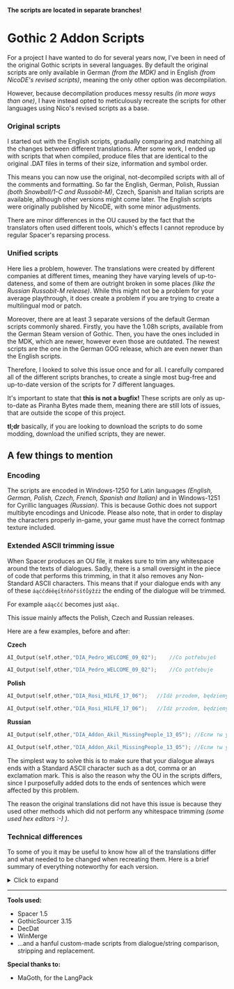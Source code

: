 **The scripts are located in separate branches!**

# Gothic 2 Addon Scripts
For a project I have wanted to do for several years now, I've been in need of the original Gothic scripts in several languages. By default the original scripts are only available in German *(from the MDK)* and in English *(from NicoDE's revised scripts)*, meaning the only other option was decompilation. 

However, because decompilation produces messy results *(in more ways than one)*, I have instead opted to meticulously recreate the scripts for other languages using Nico's revised scripts as a base.

### Original scripts
I started out with the English scripts, gradually comparing and matching all the changes between different translations.  After some work, I ended up with scripts that when compiled, produce files that are identical to the original .DAT files in terms of their size, information and symbol order.

This means you can now use the original, not-decompiled scripts with all of the comments and formatting. So far the English, German, Polish, Russian *(both Snowball/1-C and Russobit-M)*, Czech, Spanish and Italian scripts are available, although other versions might come later. The English scripts were originally published by NicoDE, with some minor adjustments.

There are minor differences in the OU caused by the fact that the translators often used different tools, which's effects I cannot reproduce by regular Spacer's reparsing process.

### Unified scripts
Here lies a problem, however. The translations were created by different companies at different times, meaning they have varying levels of up-to-dateness, and some of them are outright broken in some places *(like the Russian Russobit-M release)*. While this might not be a problem for your average playthrough, it does create a problem if you are trying to create a multilingual mod or patch.

Moreover, there are at least 3 separate versions of the default German scripts commonly shared.
Firstly, you have the 1.08h scripts, available from the German Steam version of Gothic. Then, you have the ones included in the MDK, which are newer, however even those are outdated. The newest scripts are the one in the German GOG release, which are even newer than the English scripts.

Therefore, I looked to solve this issue once and for all. I carefully compared all of the different scripts branches, to create a single most bug-free and up-to-date version of the scripts for 7 different languages.

It's important to state that **this is not a bugfix!** These scripts are only as up-to-date as Piranha Bytes made them, meaning there are still lots of issues, that are outside the scope of this project.

**tl;dr**
basically, if you are looking to download the scripts to do some modding, download the unified scripts, they are newer.

## A few things to mention

### Encoding
The scripts are encoded in Windows-1250 for Latin languages *(English, German, Polish, Czech, French, Spanish and Italian)* and in Windows-1251 for Cyrillic languages *(Russian)*. This is because Gothic does not support multibyte encodings and Unicode. Please also note, that in order to display the characters properly in-game, your game must have the correct fontmap texture included.

### Extended ASCII trimming issue
When Spacer produces an OU file, it makes sure to trim any whitespace around the texts of dialogues. Sadly, there is a small oversight in the piece of code that performs this trimming, in that it also removes any Non-Standard ASCII characters. This means that if your dialogue ends with any of these `áąćčďéěęíłńňóřśšťůýžźż` the ending of the dialogue will be trimmed.

For example `aáącčć` becomes just `aáąc`.

This issue mainly affects the Polish, Czech and Russian releases.

Here are a few examples, before and after:

**Czech**
```d
AI_Output(self,other,"DIA_Pedro_WELCOME_09_02");	//Co potřebuješ
```
```d
AI_Output(self,other,"DIA_Pedro_WELCOME_09_02");	//Co potřebuje
```
**Polish**
```d
AI_Output(self,other,"DIA_Rosi_HILFE_17_06");	//Idź przodem, będziemy szli za tobą
```
```d
AI_Output(self,other,"DIA_Rosi_HILFE_17_06");	//Idź przodem, będziemy szli za tob
```
**Russian**
```d
AI_Output(self,other,"DIA_Addon_Akil_MissingPeople_13_05");	//Если ты узнаешь что-нибудь об их судьбе, обязательно дай мне знать
```
```d
AI_Output(self,other,"DIA_Addon_Akil_MissingPeople_13_05");	//Если ты узнаешь что-нибудь об их судьбе,
```

The simplest way to solve this is to make sure that your dialogue always ends with a Standard ASCII character such as a dot, comma or an exclamation mark. This is also the reason why the OU in the scripts differs, since I purposefully added dots to the ends of sentences which were affected by this problem.

The reason the original translations did not have this issue is because they used other methods which did not perform any whitespace trimming *(some used hex editors :-) )*.

### Technical differences
To some of you it may be useful to know how all of the translations differ and what needed to be changed when recreating them. Here is a brief summary of everything noteworthy for each version.

<details>
  <summary>Click to expand</summary>

#### German
The newest German scripts have a few differences from the ones in the MDK. Mainly, the In Extremo concert has been disabled and some incorrectly set `self` and `other` keywords have been fixed. 

Sadly, this newest release also introduces an issue with some dialogues missing audio, due to an attempted fix of mistyped dialogue names. In the original release, the ambient info dialogues for SFB 5 and Mine_Vlk 2, 3 and 4 have an incorrect SVM number specified in their dialogue names.

The newest German release "fixed" this by renaming the dialogues to what they should be *(e.g. `Info_Mine_Vlk_4_Mine_01_01` -> `Info_Mine_Vlk_4_Mine_04_01`)*. However, they did so without renaming the audio files or even reparsing the Output Units, meaning that these dialogues are now broken in-game. 

In the Unified scripts I changed these back to the incorrect name, so that way you get to keep the audio.

**Full changelog of what PB changed in said release:**
- Removed unused constant defines [system\MENU\menu_defines.d]
- Changed Bathbabe's name definition to use the newly added constant in text.d [content\AI\Test_Skripts\Testmodelle_Markus.d]
- Added a condition for Orc scouts, warriors and shamans [content\Story\B\B_AssignAmbientInfos.d]
- Changed incorrect SVM numbers in the names of dialogues [content\Story\B\B_AssignAmbientInfos_Mine_Vlk_2.d] [content\Story\B\B_AssignAmbientInfos_Mine_Vlk_3.d] [content\Story\B\B_AssignAmbientInfos_Mine_Vlk_4.d] [content\Story\B\B_AssignAmbientInfos_Sfb_5.d]
- Changed incorrectly used `self` and `other` keywords due to which the hero was opening his mouth while the NPC was talking, and vice versa. [content\Story\B\B_AssignAmbientInfos_Nov_5.d] [content\Story\B\B_AssignAmbientInfos_Tpl_8.d]
- Added ambient infos for Orcs (SVM 17) [content\Story\B\B_AssignAmbientInfos_Orc_17.d]
- Changed functions in B_InExtremo.d to use the newly added `INEXTREMOONSTAGE` variable [content\Story\B\B_InExtremo.d]
- Changed introducechapter in B_Kapitelwechsel to use the newly added constants in text.d [content\Story\CHAPTERS\B_Kapitelwechsel.d]
- Removed In Extremo by preventing them to spawn in the Chapter 2 [content\Story\CHAPTERS\B_Kapitelwechsel.d]
- Changed a log entry back to German which was translated to English in the MDK scripts [content\Story\CHAPTERS\B_Kapitelwechsel.d]
- Added missing dialogue text [content\Story\MISSIONS\DIA_ORC_Shaman.d] [content\Story\MISSIONS\DIA_Vlk_564_Jesse.d]
- Changed at which specific dialogue is the hero given the teleportation spell in the Orc Graveyard (`Info_BaalLukor_RUNES` - > `Info_BaalLukor_DOOR`) and added a condition in case hero already has it [MISSIONS\DIA_GUR_1211_BaalLukor.d]
- Removed the function call to start the In Extermo concert and disabled the dialogue itself [content\Story\MISSIONS\DIA_IE_397_Announcer.d]
- Added dialogues for the In Extremo publikum [content\Story\MISSIONS\DIA_IE_Publikum.d]
- Changed the waypoint at which Kharim begins to sharpen his sword (`OCR_OUTSIDE_HUT_31` -> `OCR_ARENABATTLE_OUTSIDE`) [content\Story\NPC\SLD_729_Kharim.d]
- Added the `inextremoonstage` variable [content\Story\Story_Globals.d]
- Added the `STR_BADENIXE` and `KapWeschsel` constants [content\Story\Text.d]

#### Czech and Polish

The Czech and Polish translation seems to be the same branch, which is not surprising considering they were both made by CD Projekt.

Here is everything that I had to change during reconstruction using the English scripts as base:
- Removed the condition for Orc scouts, warriors and shamans [content\Story\B\B_AssignAmbientInfos.d]
- Removed ambient infos for Orcs (SVM 17) [content\Story\B\B_AssignAmbientInfos_Orc_17.d]
- Changed back the `self` and `other` keywords to be incorrect [content\Story\B\B_AssignAmbientInfos_Tpl_8.d]
- Commented out the condition to start the In Extremo concert completely [content\Story\Chapters\B_Kapitelwechsel.d]
- Removed dialogues for the In Extremo publikum [content\Story\MISSIONS\DIA_IE_Publikum.d]
- Changed the dialogue that starts In Extremo to be inaccessible [content\Story\MISSIONS\DIA_VLK_580_Grim.d]
- Changed the text in Use_XP_Map. Probably intended for font testing [content\Story\NPC\PC_Hero.d]

The Polish version version has some additional changes which are not present in the Czech version:
- Changed the order at strings in G_CanNotUse are concatenated to better fit the Polish language [content\_intern\G_Functions\G_CanNotUse.d] [content\AI\AI_Intern\B_Functions.d]
- Added a new horizontal line in the 6th circle book, meaning that there is now a line right bellow the title (like in all the other magic circle books). This was an inconsistency that CD Projekt corrected [content\Items\Written.d]
- Changed the order of the "Ore/Items given" constants to be more consistent [content\Story\NPC\Text.d]

#### Russian Snowball/1-C

The Snowball/1-C release appears to have been made using the same branch as the Czech and Polish releases. This makes sense as CD Projekt is mentioned in the credits, meaning there probably was some cooperation behind the scenes.

Other than that, the only real change is that `G_CanNotCast` and `G_CanNotUse` have been adjusted to better fit the Russian language.

#### Russian Russobit-M

The Russobit release was made without access to the original scripts by manually editing the compiled OU.bin and OU.dat files. This can be deduced by the symbol order *(which is identical to the German 1.08h Steam release)* and the fact that the ou.bin file still says `date 25.4.2001 13:6:38 user pankratz`. As a result, waypoint and routine names were sometimes translated causing further issues. 

The Russobit translation also seems to be based on an older version of the German scripts than the Snowball/1-C version, which is the reason why it contains In Extremo.

#### Spanish and Italian

The Spanish and Italian translations share some things in common with both the newest German and English versions. For one they already contain the `KapWechsel` constants and the broken dialogues from the German release. However, they are not completely identical as they don't have the In Extremo changes and also miss some other text constants.

</details>

---
**Tools used:**
- Spacer 1.5
- GothicSourcer 3.15
- DecDat
- WinMerge
- ...and a hanful custom-made scripts from dialogue/string comparison, stripping and replacement.

**Special thanks to:**
- MaGoth, for the LangPack